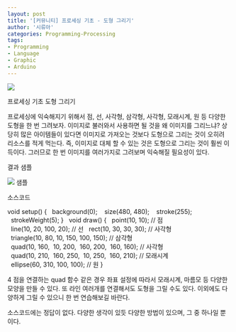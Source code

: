 ```yaml
---
layout: post
title: '[커뮤니티] 프로세싱 기초 - 도형 그리기'
author: '시류아'
categories: Programming-Processing
tags:
- Programming
- Language
- Graphic
- Arduino
---
```



<script> location.href='https://cafe.naver.com/develoid/776087' ; </script>

<p>
 <p>
  <img src="https://dthumb-phinf.pstatic.net/?src=%22http%3A%2F%2Fblogfiles.naver.net%2FMjAxNzAxMjRfMTc4%2FMDAxNDg1MjQxOTk5NTQy.7dFyqc_Dvx16On1h532dRDWs_0zEpvbiTyJ_g0NjHFEg.MuA30BH1Afkl_6Qfys3K77mtj9-RFCGvvBz8ZUdO-aog.PNG.searphiel9%2Fprocessing_logo.png%22&amp;type=cafe_wa740">
 </p>

</p>

<p>
 <p>
  <p>
   프로세싱 기초
   도형 그리기
  </p>

 </p>

</p>

<p>
 <p>프로세싱에 익숙해지기 위해서 점, 선, 사각형, 삼각형, 사각형, 모래시계, 원 등 다양한 도형을 한 번 그려보자. 이미지로 불러와서 사용하면 될 것을 왜 이미지를 그리느냐? 상당히 많은 아이템들이 있다면 이미지로 가져오는 것보다 도형으로 그리는 것이 오히려 리소스를 적게 먹는다. 즉, 이미지로 대체 할 수 있는 것은 도형으로 그리는 것이 훨씬 이득이다. 그러므로 한 번 이미지를 여러가지로 그려보며 익숙해질 필요성이 있다.</p>

</p>

<p>
 <p>
  <p></p>

 </p>

</p>

<p>
 <p>
  <p>
   결과 샘플
  </p>

 </p>

</p>

<p>
 <p>
  <img src="https://dthumb-phinf.pstatic.net/?src=%22http%3A%2F%2Fblogfiles.naver.net%2FMjAxNzAxMjRfOCAg%2FMDAxNDg1MjQyMDM3NTYx.9KsjfvNrqqnQ85yL1LzXg3OlfsRWclaW5x8Rc30V_jMg.QckkTUQ-_gnWX0TqZRJy_xx3KZHb5U2xDjFdTdXVEGog.PNG.searphiel9%2F1.png%22&amp;type=cafe_wa740">
  샘플
 </p>

</p>

<p>
 <p>
  <p></p>

 </p>

</p>

<p>
 <p>
  <p>
   소스코드
  </p>

 </p>

</p>

<p>
 <p>
  <p>
   void&nbsp;setup()&nbsp;{
   &nbsp;&nbsp;background(0);&nbsp;
   &nbsp;&nbsp;size(480,&nbsp;480);
   &nbsp;&nbsp;&nbsp;stroke(255);
   &nbsp;&nbsp;strokeWeight(5);
   }
   &nbsp;
   void&nbsp;draw()&nbsp;{
   &nbsp;&nbsp;point(10,&nbsp;10);&nbsp;//&nbsp;점
   &nbsp;&nbsp;line(10,&nbsp;20,&nbsp;100,&nbsp;20);&nbsp;//&nbsp;선
   &nbsp;&nbsp;rect(10,&nbsp;30,&nbsp;30,&nbsp;30);&nbsp;//&nbsp;사각형
   &nbsp;&nbsp;triangle(10,&nbsp;80,&nbsp;10,&nbsp;150,&nbsp;100,&nbsp;150);&nbsp;//&nbsp;삼각형
   &nbsp;&nbsp;quad(10,&nbsp;160,&nbsp;&nbsp;10,&nbsp;200,&nbsp;&nbsp;160,&nbsp;200,&nbsp;&nbsp;160,&nbsp;160);&nbsp;//&nbsp;사각형
   &nbsp;&nbsp;quad(10,&nbsp;210,&nbsp;&nbsp;160,&nbsp;250,&nbsp;&nbsp;10,&nbsp;250,&nbsp;&nbsp;160,&nbsp;210);&nbsp;//&nbsp;모래시계
   &nbsp;&nbsp;ellipse(60,&nbsp;310,&nbsp;100,&nbsp;100);&nbsp;//&nbsp;원
   }
  </p>

 </p>

</p>

<p>
 <p>4 점을 연결하는 quad 함수 같은 경우 좌표 설정에 따라서 모래시계, 마름모 등 다양한 모양을 만들 수 있다. 또 라인 여러개를 연결해서도 도형을 그릴 수도 있다. 이외에도 다양하게 그릴 수 있으니 한 번 연습해보길 바란다.</p>

</p>

<p>
 <p>
  <p></p>

 </p>

</p>

<p>
 <p>소스코드에는 정답이 없다. 다양한 생각이 있듯 다양한 방법이 있으며, 그 중 하나일 뿐이다.</p>

</p>
